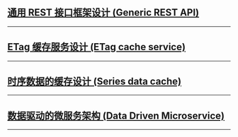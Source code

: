 ## [通用 REST 接口框架设计 (Generic REST API)](https://aiportal.github.io/generic-rest-api/)
---
## [ETag 缓存服务设计 (ETag cache service)](https://aiportal.github.io/etag-cache-service/)
---
## [时序数据的缓存设计 (Series data cache)](https://aiportal.github.io/series-data-cache/)
---
## [数据驱动的微服务架构 (Data Driven Microservice)](https://aiportal.github.io/data-driven-service/)
---